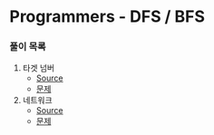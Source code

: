 # Programmers - DFS / BFS

### 풀이 목록
1. 타겟 넘버
   - [Source](targetNumber.py)
   - [문제](https://programmers.co.kr/learn/courses/30/lessons/43165)
2. 네트워크
   - [Source]()
   - [문제](https://programmers.co.kr/learn/courses/30/lessons/43162)
